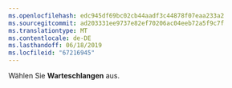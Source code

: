 ```yaml
---
ms.openlocfilehash: edc945df69bc02cb44aadf3c44878f07eaa233a2
ms.sourcegitcommit: ad203331ee9737e82ef70206ac04eeb72a5f9c7f
ms.translationtype: MT
ms.contentlocale: de-DE
ms.lasthandoff: 06/18/2019
ms.locfileid: "67216945"
---
```

Wählen Sie **Warteschlangen** aus.
